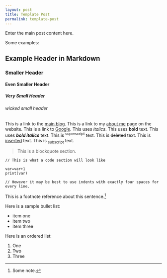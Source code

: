```yaml
---
layout: post
title: Template Post
permalink: template-post
---
```


Enter the main post content here.

Some examples:

## Example Header in Markdown
### Smaller Header
#### Even Smaller Header
##### Very Small Header
###### wicked small header


This is a link to the [main blog](/).
This is a link to my [about me](/about/) page on the website.
This is a link to [Google](https://www.google.com).
This uses *italics*.
This uses **bold** text.
This uses ***bold italics*** text.
This is <sup>superscript</sup> text.
This is <del>deleted</del> text.
This is <ins>inserted</ins> text.
This is <sub>subscript</sub> text.

> This is a blockquote section.

```
// This is what a code section will look like

var=var+1
print(var)

// However it may be best to use indents with exactly four spaces for every line.
```

This is a footnote reference about this sentence.[^fn-example_footnote]

Here is a sample bullet list:
- item one
- item two
- item three

Here is an ordered list:
1. One
2. Two
3. Three



[^fn-example_footnote]: Some note.
